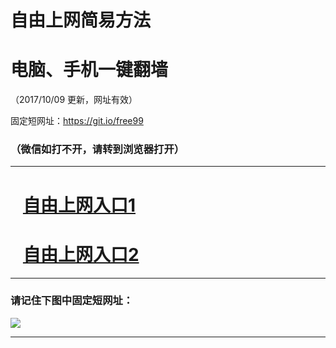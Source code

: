 ﻿# 自由上网简易方法

# 电脑、手机一键翻墙

（2017/10/09 更新，网址有效）

固定短网址：https://git.io/free99

### （微信如打不开，请转到浏览器打开）


***





# &nbsp;&nbsp; <a href="http://ft2261116928.fwq-tz-1001.info/fwqtz01.html?t=100900131398 " target="_blank">自由上网入口1</a>
# &nbsp;&nbsp; <a href="http://ft1857318835.fwq-tz-1002.info/fwqtz02.html?t=100900124213 " target="_blank">自由上网入口2</a>
***

### 请记住下图中固定短网址：

<img src="https://s3-us-west-2.amazonaws.com/fwq-1001/yjfq-20170905okok.png" /> 


***

